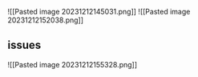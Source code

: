 ![[Pasted image 20231212145031.png]]
![[Pasted image 20231212152038.png]]

## issues
![[Pasted image 20231212155328.png]]

